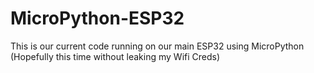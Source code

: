 # MicroPython-ESP32
This is our current code running on our main ESP32 using MicroPython (Hopefully this time without leaking my Wifi Creds)